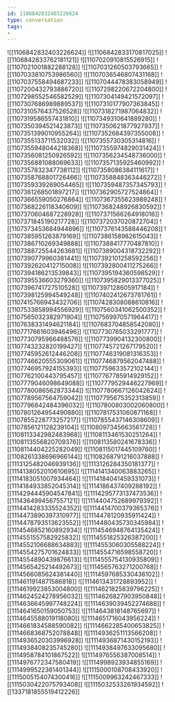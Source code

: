 ```yaml
---
id: 1106842832403226624
type: conversation
tags:
- 
---
```

![[1106842832403226624]]
![[1106842833170817025]]
![[1106842833762181121]]
![[1107020910815526915]]
![[1107021001882288128]]
![[1107031260503793665]]
![[1107033810753986560]]
![[1107036546807431168]]
![[1107037558494687233]]
![[1107044478383058949]]
![[1107200432793886720]]
![[1107298220672204800]]
![[1107298552546582529]]
![[1107304149421572097]]
![[1107307686989889537]]
![[1107310177907363845]]
![[1107310576437526528]]
![[1107318271987064832]]
![[1107319586557431810]]
![[1107349310641889280]]
![[1107350394521423873]]
![[1107350621877927937]]
![[1107351399010955264]]
![[1107352684397355008]]
![[1107355133711532032]]
![[1107355730305314816]]
![[1107355948044218368]]
![[1107355974829031424]]
![[1107356081250926592]]
![[1107356234548736000]]
![[1107356881088069633]]
![[1107357135925460992]]
![[1107357832347738112]]
![[1107358086384111617]]
![[1107358768801726466]]
![[1107358848363446272]]
![[1107359339269054465]]
![[1107359487357345793]]
![[1107361268501897217]]
![[1107362905727524864]]
![[1107366559050276864]]
![[1107367355623989248]]
![[1107368226118340609]]
![[1107368248926830592]]
![[1107370604687228928]]
![[1107371566264918016]]
![[1107371845190217728]]
![[1107372037020872704]]
![[1107373453684944896]]
![[1107376143588446208]]
![[1107385951263879169]]
![[1107386158982615043]]
![[1107386710269349888]]
![[1107388417770487810]]
![[1107388725544263681]]
![[1107389004318732292]]
![[1107390779960381441]]
![[1107392101258592256]]
![[1107392620412715008]]
![[1107392800411275266]]
![[1107394186213539843]]
![[1107395194360598529]]
![[1107395536603279360]]
![[1107395829013377025]]
![[1107396741727510528]]
![[1107397128605917184]]
![[1107398125994549248]]
![[1107402412673781761]]
![[1107415766943432706]]
![[1107428308088610816]]
![[1107533858994556929]]
![[1107560341062500352]]
![[1107565032382971904]]
![[1107569970571964417]]
![[1107638331494621184]]
![[1107683704858542080]]
![[1107717661603946496]]
![[1107730765033291777]]
![[1107730795966488576]]
![[1107739904132300800]]
![[1107743232820199427]]
![[1107745721267179520]]
![[1107745952612446208]]
![[1107746319081316353]]
![[1107746620555309061]]
![[1107746879562047488]]
![[1107746957924155393]]
![[1107759633572102144]]
![[1107762100443795457]]
![[1107767785914929152]]
![[1107779046098649088]]
![[1107779529446227969]]
![[1107780086562873344]]
![[1107780667126042624]]
![[1107789567564759042]]
![[1107795675352313859]]
![[1107796842484396032]]
![[1107800803002060800]]
![[1107801264954490880]]
![[1107817531060871168]]
![[1107855228773257217]]
![[1107855437146308609]]
![[1107856121128239104]]
![[1108097345663561728]]
![[1108113342982483968]]
![[1108113461530251264]]
![[1108113556820709376]]
![[1108113580241678336]]
![[1108114404225282049]]
![[1108115017445109760]]
![[1108261338696966144]]
![[1108268791216037888]]
![[1113125482046939136]]
![[1113126284350181377]]
![[1114138052010610695]]
![[1114141340063883265]]
![[1114183051007934464]]
![[1114184041459331073]]
![[1114184933852045314]]
![[1114186437409288192]]
![[1114294445904547841]]
![[1114295773137473536]]
![[1114364994567557121]]
![[1114404752689979392]]
![[1114414283335524352]]
![[1114414700379365376]]
![[1114473890397310977]]
![[1114478120935911424]]
![[1114478793513623552]]
![[1114480435730345984]]
![[1114546852160892934]]
![[1114546948764135424]]
![[1114551557582925832]]
![[1114551825326387200]]
![[1114552106688634883]]
![[1114553060305588224]]
![[1114554275701624833]]
![[1114554716598558720]]
![[1114554890439876613]]
![[1114555754130935809]]
![[1114565425214492673]]
![[1114565763271200768]]
![[1114566085624381440]]
![[1114597685330436102]]
![[1114611914871586818]]
![[1114613431728893952]]
![[1114619923853004800]]
![[1114621825839796225]]
![[1114624524278956032]]
![[1114626827903950848]]
![[1114636645997748224]]
![[1114639039452274688]]
![[1114641650159050753]]
![[1114643818148765697]]
![[1114645588019118080]]
![[1114651716043956224]]
![[1114661834588590082]]
![[1114662285400653825]]
![[1114668368752078848]]
![[1114936251113566208]]
![[1114936520303996928]]
![[1114936871430152193]]
![[1114938408235745280]]
![[1114938497633095680]]
![[1114958784101867522]]
![[1114976556387008514]]
![[1114976772347580419]]
![[1114998923934855169]]
![[1114999522361401344]]
![[1115000108708433920]]
![[1115005154074300416]]
![[1115009963242467333]]
![[1115030422075793408]]
![[1115032533261934592]]
![[1337181855519412226]]

